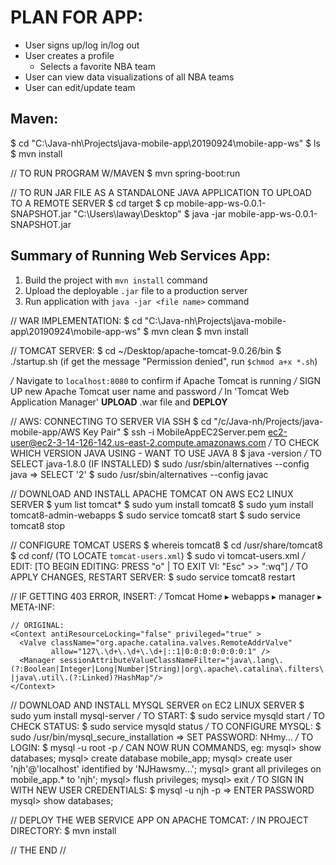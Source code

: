 # PLAN FOR APP:
- User signs up/log in/log out
- User creates a profile
    - Selects a favorite NBA team
- User can view data visualizations of all NBA teams
- User can edit/update team
    
## Maven:
$ cd "C:\Java-nh\Projects\java-mobile-app\20190924\mobile-app-ws"
$ ls
$ mvn install

// TO RUN PROGRAM W/MAVEN
$ mvn spring-boot:run

// TO RUN JAR FILE AS A STANDALONE JAVA APPLICATION TO UPLOAD TO A REMOTE SERVER
$ cd target
$ cp mobile-app-ws-0.0.1-SNAPSHOT.jar "C:\Users\laway\Desktop"
$ java -jar mobile-app-ws-0.0.1-SNAPSHOT.jar

## Summary of Running Web Services App:
1. Build the project with `mvn install` command
2. Upload the deployable `.jar` file to a production server
3. Run application with `java -jar <file name>` command

// WAR IMPLEMENTATION:
$ cd "C:\Java-nh\Projects\java-mobile-app\20190924\mobile-app-ws"
$ mvn clean
$ mvn install

// TOMCAT SERVER:
$ cd ~/Desktop/apache-tomcat-9.0.26/bin
$ ./startup.sh (if get the message "Permission denied", run `$chmod a+x *.sh`)

*/* Navigate to `localhost:8080` to confirm if Apache Tomcat is running
*/* SIGN UP new Apache Tomcat user name and password
*/* In 'Tomcat Web Application Manager' **UPLOAD** .war file and **DEPLOY**

// AWS: CONNECTING TO SERVER VIA SSH
$ cd "/c/Java-nh/Projects/java-mobile-app/AWS Key Pair"
$ ssh -i MobileAppEC2Server.pem ec2-user@ec2-3-14-126-142.us-east-2.compute.amazonaws.com
*/* TO CHECK WHICH VERSION JAVA USING - WANT TO USE JAVA 8
$ java -version
*/* TO SELECT java-1.8.0 (IF INSTALLED)
$ sudo /usr/sbin/alternatives --config java
=> SELECT '2'
$ sudo /usr/sbin/alternatives --config javac


// DOWNLOAD AND INSTALL APACHE TOMCAT ON AWS EC2 LINUX SERVER
$ yum list tomcat*
$ sudo yum install tomcat8
$ sudo yum install tomcat8-admin-webapps
$ sudo service tomcat8 start
$ sudo service tomcat8 stop

// CONFIGURE TOMCAT USERS
$ whereis tomcat8
$ cd /usr/share/tomcat8
$ cd conf/ (TO LOCATE `tomcat-users.xml`)
$ sudo vi tomcat-users.xml
*/* EDIT:   [TO BEGIN EDITING: PRESS "o" | TO EXIT VI: "Esc" >> ":wq"]
    <role rolename="manager-gui"/>
    <user username="tomcat" password="s3cret" roles="manager-gui"/>
 */* TO APPLY CHANGES, RESTART SERVER:
 $ sudo service tomcat8 restart
 
// IF GETTING 403 ERROR, INSERT:
*/* Tomcat Home ▸ webapps ▸ manager ▸ META-INF:
   <Context privileged="true" antiResourceLocking="false"
        docBase="${catalina.home}/webapps/manager">
        <Valve className="org.apache.catalina.valves.RemoteAddrValve" allow="^.*$" />
    </Context>
    
    // ORIGINAL:
    <Context antiResourceLocking="false" privileged="true" >
      <Valve className="org.apache.catalina.valves.RemoteAddrValve"
             allow="127\.\d+\.\d+\.\d+|::1|0:0:0:0:0:0:0:1" />
      <Manager sessionAttributeValueClassNameFilter="java\.lang\.(?:Boolean|Integer|Long|Number|String)|org\.apache\.catalina\.filters\.CsrfPreventionFilter\$LruCache(?:\$1)?|java\.util\.(?:Linked)?HashMap"/>
    </Context>

// DOWNLOAD AND INSTALL MYSQL SERVER on EC2 LINUX SERVER
$ sudo yum install mysql-server
*/* TO START:
$ sudo service mysqld start
*/* TO CHECK STATUS:
$ sudo service mysqld status
*/* TO CONFIGURE MYSQL:
$ sudo /usr/bin/mysql_secure_installation
=> SET PASSWORD: NHmy...
*/* TO LOGIN:
$ mysql -u root -p
*/* CAN NOW RUN COMMANDS, eg:
mysql> show databases;
mysql> create database mobile_app;
mysql> create user 'njh'@'localhost' identified by 'NJHawsmy...';
mysql> grant all privileges on mobile_app.* to 'njh';
mysql> flush privileges;
mysql> exit
*/* TO SIGN IN WITH NEW USER CREDENTIALS:
$ mysql -u njh -p
=> ENTER PASSWORD
mysql> show databases;

// DEPLOY THE WEB SERVICE APP ON APACHE TOMCAT:
*/* IN PROJECT DIRECTORY:
$ mvn install




// THE END //